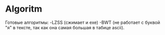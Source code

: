 # Algoritm
Готовые алгоритмы:
-LZSS (сжимает и exe)
-BWT (не работает с буквой "я" в тексте, так как она самая большая в табице ascii). 
